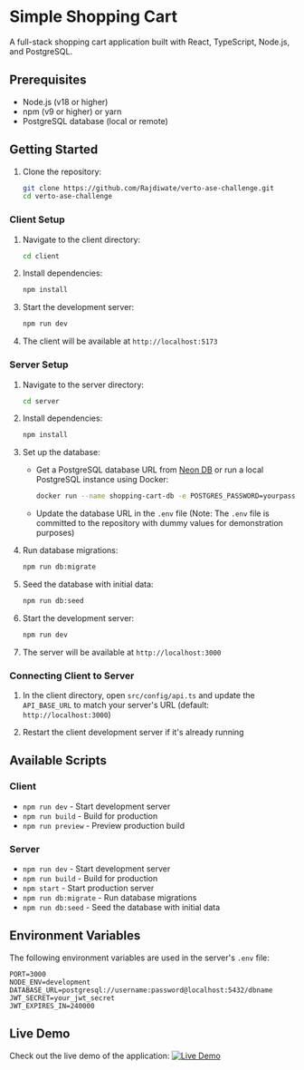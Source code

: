 # Simple Shopping Cart

A full-stack shopping cart application built with React, TypeScript, Node.js, and PostgreSQL.

## Prerequisites

- Node.js (v18 or higher)
- npm (v9 or higher) or yarn
- PostgreSQL database (local or remote)

## Getting Started

1. Clone the repository:
   ```bash
   git clone https://github.com/Rajdiwate/verto-ase-challenge.git
   cd verto-ase-challenge
   ```

### Client Setup

1. Navigate to the client directory:
   ```bash
   cd client
   ```

2. Install dependencies:
   ```bash
   npm install
   ```

3. Start the development server:
   ```bash
   npm run dev
   ```

4. The client will be available at `http://localhost:5173`

### Server Setup

1. Navigate to the server directory:
   ```bash
   cd server
   ```

2. Install dependencies:
   ```bash
   npm install
   ```

3. Set up the database:
   - Get a PostgreSQL database URL from [Neon DB](https://neon.tech/) or run a local PostgreSQL instance using Docker:
     ```bash
     docker run --name shopping-cart-db -e POSTGRES_PASSWORD=yourpassword -p 5432:5432 -d postgres
     ```
   - Update the database URL in the `.env` file (Note: The `.env` file is committed to the repository with dummy values for demonstration purposes)

4. Run database migrations:
   ```bash
   npm run db:migrate
   ```

5. Seed the database with initial data:
   ```bash
   npm run db:seed
   ```

6. Start the development server:
   ```bash
   npm run dev
   ```

7. The server will be available at `http://localhost:3000`

### Connecting Client to Server

1. In the client directory, open `src/config/api.ts` and update the `API_BASE_URL` to match your server's URL (default: `http://localhost:3000`)

2. Restart the client development server if it's already running

## Available Scripts

### Client
- `npm run dev` - Start development server
- `npm run build` - Build for production
- `npm run preview` - Preview production build

### Server
- `npm run dev` - Start development server
- `npm run build` - Build for production
- `npm start` - Start production server
- `npm run db:migrate` - Run database migrations
- `npm run db:seed` - Seed the database with initial data

## Environment Variables

The following environment variables are used in the server's `.env` file:

```
PORT=3000
NODE_ENV=development
DATABASE_URL=postgresql://username:password@localhost:5432/dbname
JWT_SECRET=your_jwt_secret
JWT_EXPIRES_IN=240000
```

## Live Demo

Check out the live demo of the application:
[![Live Demo](https://img.shields.io/badge/Demo-Live%20Demo-green)](https://verto-ase-challenge-beta.vercel.app/)
